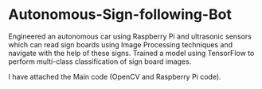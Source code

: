 # Autonomous-Sign-following-Bot

Engineered an autonomous car using Raspberry Pi and ultrasonic sensors which can read sign boards using Image Processing techniques and navigate with the help of these signs. Trained a model using TensorFlow to perform multi-class classification of sign board images.

I have attached the Main code (OpenCV and Raspberry Pi code).
